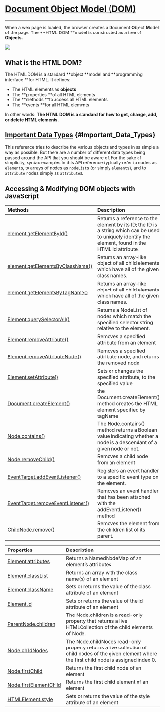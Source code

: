 # [Document Object Model \(DOM\)](https://developer.mozilla.org/en-US/docs/Web/API/Document_Object_Model)

---

When a web page is loaded, the browser creates a **D**ocument **O**bject **M**odel of the page. The **HTML DOM **model is constructed as a tree of **Objects.**

![](https://www.w3schools.com/js/pic_htmltree.gif)

## What is the HTML DOM?

The HTML DOM is a standard **object **model and **programming interface **for HTML. It defines:

* The HTML elements as **objects**
* The **properties **of all HTML elements
* The **methods **to access all HTML elements
* The **events **for all HTML elements

In other words: **The HTML DOM is a standard for how to get, change, add, or delete HTML elements.**

## [Important Data Types](https://developer.mozilla.org/en-US/docs/Web/API/Document_Object_Model/Introduction#Important_Data_Types) {#Important_Data_Types}

This reference tries to describe the various objects and types in as simple a way as possible. But there are a number of different data types being passed around the API that you should be aware of. For the sake of simplicity, syntax examples in this API reference typically refer to nodes as `element`s, to arrays of nodes as `nodeList`s \(or simply `element`s\), and to `attribute` nodes simply as `attribute`s.

## Accessing & Modifying DOM objects with JavaScript

| Methods | Description |
| :--- | :--- |
| [element.getElementById()](https://developer.mozilla.org/en-US/docs/Web/API/Document/getElementById) | Returns a reference to the element by its ID; the ID is a string which can be used to uniquely identify the element, found in the HTML id attribute. |
| [element.getElementsByClassName()](https://developer.mozilla.org/en-US/docs/Web/API/Document/getElementsByClassName) | Returns an array-like object of all child elements which have all of the given class names. |
| [element.getElementsByTagName()](https://developer.mozilla.org/en-US/docs/Web/API/Element/getElementsByTagName) | Returns an array-like object of all child elements which have all of the given class names. |
| [Element.querySelectorAll()](https://developer.mozilla.org/en-US/docs/Web/API/Element/querySelectorAll) | Returns a NodeList of nodes which match the specified selector string relative to the element. |
| [Element.removeAttribute()](https://developer.mozilla.org/en-US/docs/Web/API/Element/removeAttribute) | Removes a specified attribute from an element |
| [Element.removeAttributeNode()](https://developer.mozilla.org/en-US/docs/Web/API/Element/removeAttributeNode) | Removes a specified attribute node, and returns the removed node |
| [Element.setAttribute()](https://developer.mozilla.org/en-US/docs/Web/API/Element/setAttribute) | Sets or changes the specified attribute, to the specified value |
| [Document.createElement()](https://developer.mozilla.org/en-US/docs/Web/API/Document/createElement) | the Document.createElement() method creates the HTML element specified by tagName |
| [Node.contains()](https://developer.mozilla.org/en-US/docs/Web/API/Node/contains) | The Node.contains\(\) method returns a Boolean value indicating whether a node is a descendant of a given node or not. |
| [Node.removeChild()](https://developer.mozilla.org/en-US/docs/Web/API/Node/removeChild) | Removes a child node from an element |
| [EventTarget.addEventListener()](https://developer.mozilla.org/en-US/docs/Web/API/EventTarget/addEventListener) | Registers an event handler to a specific event type on the element. |
| [EventTarget.removeEventListener()](https://developer.mozilla.org/en-US/docs/Web/API/EventTarget/removeEventListener) | Removes an event handler that has been attached with the addEventListener\(\) method |
| [ChildNode.remove()](https://developer.mozilla.org/en-US/docs/Web/API/ChildNode/remove) | Removes the element from the children list of its parent. |



| Properties | Description |
| :--- | :--- |
| [Element.attributes](https://developer.mozilla.org/en-US/docs/Web/API/Element/attributes) | Returns a NamedNodeMap of an element’s attributes |
| [Element.classList](https://developer.mozilla.org/en-US/docs/Web/API/Element/classList) | Returns an array with the class name\(s\) of an element |
| [Element.className](https://developer.mozilla.org/en-US/docs/Web/API/Element/className) | Sets or returns the value of the class attribute of an element |
| [Element.id](https://developer.mozilla.org/en-US/docs/Web/API/Element/id) | Sets or returns the value of the id attribute of an element |
| [ParentNode.children](https://developer.mozilla.org/en-US/docs/Web/API/ParentNode/children) | The Node.children is a read-only property that returns a live HTMLCollection of the child elements of Node. |
| [Node.childNodes](https://developer.mozilla.org/en-US/docs/Web/API/Node/childNodes) | The Node.childNodes read-only property returns a live collection of child nodes of the given element where the first child node is assigned index 0. |
| [Node.firstChild](https://developer.mozilla.org/en-US/docs/Web/API/Node/firstChild) | Returns the first child node of an element |
| [Node.firstElementChild](https://developer.mozilla.org/en-US/docs/Web/API/ParentNode/firstElementChild) | Returns the first child element of an element |
| [HTMLElement.style](https://developer.mozilla.org/en-US/docs/Web/API/HTMLElement/style) | Sets or returns the value of the style attribute of an element |